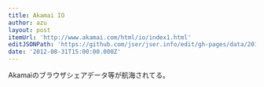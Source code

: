 ```yaml
---
title: Akamai IO
author: azu
layout: post
itemUrl: 'http://www.akamai.com/html/io/index1.html'
editJSONPath: 'https://github.com/jser/jser.info/edit/gh-pages/data/2012/08/index.json'
date: '2012-08-31T15:00:00.000Z'
---
```

Akamaiのブラウザシェアデータ等が航海されてる。

